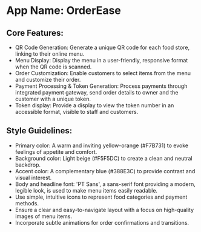 # **App Name**: OrderEase

## Core Features:

- QR Code Generation: Generate a unique QR code for each food store, linking to their online menu.
- Menu Display: Display the menu in a user-friendly, responsive format when the QR code is scanned.
- Order Customization: Enable customers to select items from the menu and customize their order.
- Payment Processing & Token Generation: Process payments through integrated payment gateway, send order details to owner and the customer with a unique token.
- Token display: Provide a display to view the token number in an accessible format, visible to staff and customers.

## Style Guidelines:

- Primary color: A warm and inviting yellow-orange (#F7B731) to evoke feelings of appetite and comfort.
- Background color: Light beige (#F5F5DC) to create a clean and neutral backdrop.
- Accent color: A complementary blue (#388E3C) to provide contrast and visual interest.
- Body and headline font: 'PT Sans', a sans-serif font providing a modern, legible look, is used to make menu items easily readable.
- Use simple, intuitive icons to represent food categories and payment methods.
- Ensure a clear and easy-to-navigate layout with a focus on high-quality images of menu items.
- Incorporate subtle animations for order confirmations and transitions.